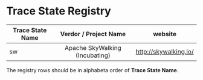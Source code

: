# Trace State Registry

| Trace State Name | Verdor / Project Name | website |
| - | :-: | - |
| sw | Apache SkyWalking (Incubating) | http://skywalking.io/ |

The registry rows should be in alphabeta order of **Trace State Name**.
